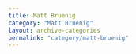 ```yaml
---
title: Matt Bruenig
category: "Matt Bruenig"
layout: archive-categories
permalink: "category/matt-bruenig"
---
```

